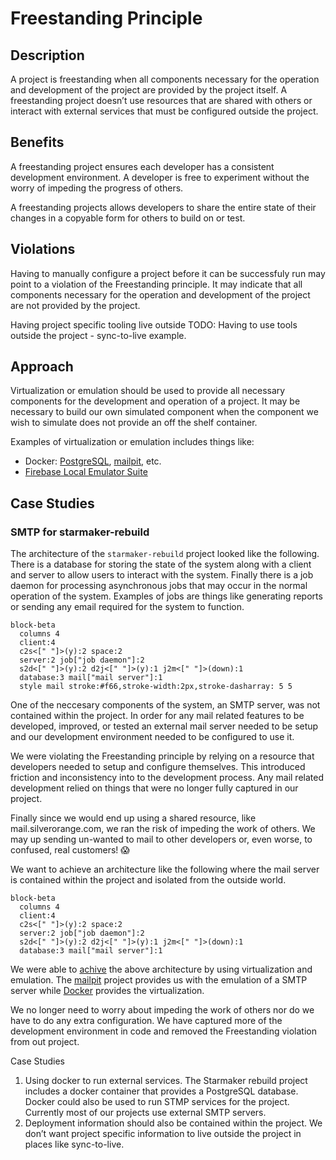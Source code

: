 # Freestanding Principle

## Description

A project is freestanding when all components necessary for the operation and development of the project are provided by the project itself. A freestanding project doesn’t use resources that are shared with others or interact with external services that must be configured outside the project.

## Benefits

A freestanding project ensures each developer has a consistent development environment. A developer is free to experiment without the worry of impeding the progress of others.

A freestanding projects allows developers to share the entire state of their changes in a copyable form for others to build on or test.

## Violations

Having to manually configure a project before it can be successfuly run may point to a violation of the Freestanding principle. It may indicate that all components necessary for the operation and development of the project are not provided by the project.

Having project specific tooling live outside
TODO: Having to use tools outside the project - sync-to-live example.

## Approach

Virtualization or emulation should be used to provide all necessary components for the development and operation of a project. It may be necessary to build our own simulated component when the component we wish to simulate does not provide an off the shelf container.

Examples of virtualization or emulation includes things like:

- Docker: [PostgreSQL](https://hub.docker.com/_/postgres), [mailpit](https://hub.docker.com/r/axllent/mailpit), etc.
- [Firebase Local Emulator Suite](https://firebase.google.com/docs/emulator-suite)

## Case Studies

### SMTP for starmaker-rebuild

The architecture of the `starmaker-rebuild` project looked like the following. There is a database for storing the state of the system along with a client and server to allow users to interact with the system. Finally there is a job daemon for processing asynchronous jobs that may occur in the normal operation of the system. Examples of jobs are things like generating reports or sending any email required for the system to function.

```mermaid
block-beta
  columns 4
  client:4
  c2s<[" "]>(y):2 space:2
  server:2 job["job daemon"]:2
  s2d<[" "]>(y):2 d2j<[" "]>(y):1 j2m<[" "]>(down):1
  database:3 mail["mail server"]:1
  style mail stroke:#f66,stroke-width:2px,stroke-dasharray: 5 5
```

One of the neccesary components of the system, an SMTP server, was not contained within the project. In order for any mail related features to be developed, improved, or tested an external mail server needed to be setup and our development environment needed to be configured to use it.

We were violating the Freestanding principle by relying on a resource that developers needed to setup and configure themselves. This introduced friction and inconsistency into to the development process. Any mail related development relied on things that were no longer fully captured in our project.

Finally since we would end up using a shared resource, like mail.silverorange.com, we ran the risk of impeding the work of others. We may up sending un-wanted to mail to other developers or, even worse, to confused, real customers! 😱

We want to achieve an architecture like the following where the mail server is contained within the project and isolated from the outside world.

```mermaid
block-beta
  columns 4
  client:4
  c2s<[" "]>(y):2 space:2
  server:2 job["job daemon"]:2
  s2d<[" "]>(y):2 d2j<[" "]>(y):1 j2m<[" "]>(down):1
  database:3 mail["mail server"]:1
```

We were able to [achive](https://github.com/silverorange/starmaker-rebuild/pull/1107) the above architecture by using virtualization and emulation. The [mailpit](https://mailpit.axllent.org) project provides us with the emulation of a SMTP server while [Docker](https://hub.docker.com/r/axllent/mailpit) provides the virtualization.

We no longer need to worry about impeding the work of others nor do we have to do any extra configuration. We have captured more of the development environment in code and removed the Freestanding violation from out project.

Case Studies

1. Using docker to run external services. The Starmaker rebuild project includes a docker container that provides a PostgreSQL database. Docker could also be used to run STMP services for the project. Currently most of our projects use external SMTP servers.
2. Deployment information should also be contained within the project. We don’t want project specific information to live outside the project in places like sync-to-live.
